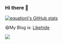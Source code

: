 ### Hi there 👋

[![equationl's GitHub stats](https://github-readme-stats.vercel.app/api?username=equationl)](https://github.com/anuraghazra/github-readme-stats)

😄My Blog is: [Likehide](http://likehide.com)

[![](https://github-readme-juejin-recent-article-flywith24.vercel.app/juejin?id=3526889035023207&limit=5)](https://juejin.cn/user/3526889035023207/posts)
